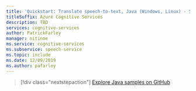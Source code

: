 ```yaml
---
title: 'Quickstart: Translate speech-to-text, Java (Windows, Linux) - Speech service'
titleSuffix: Azure Cognitive Services
description: TBD
services: cognitive-services
author: PatrickFarley
manager: nitinme
ms.service: cognitive-services
ms.subservice: speech-service
ms.topic: include
ms.date: 12/09/2019
ms.author: pafarley
---
```


> [!div class="nextstepaction"]
> [Explore Java samples on GitHub](https://aka.ms/speech/github-java)